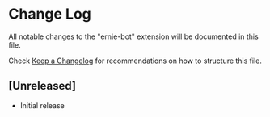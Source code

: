 # Change Log

All notable changes to the "ernie-bot" extension will be documented in this file.

Check [Keep a Changelog](http://keepachangelog.com/) for recommendations on how to structure this file.

## [Unreleased]

- Initial release